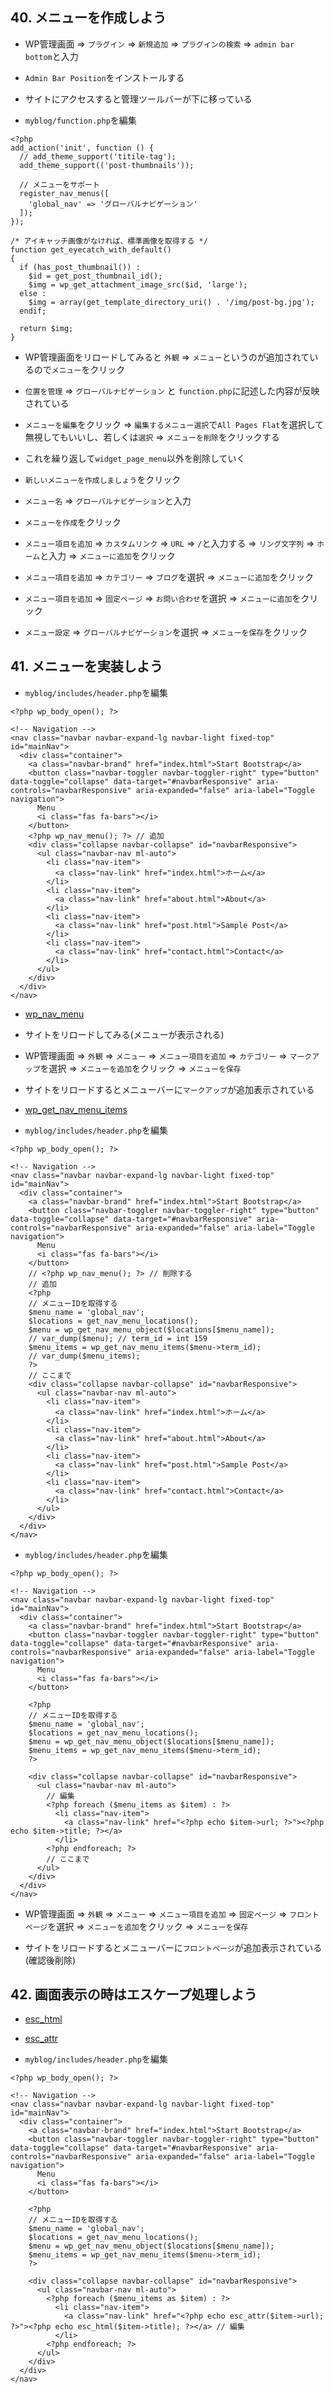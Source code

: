 ## 40. メニューを作成しよう

+ WP管理画面 => `プラグイン` => `新規追加` => `プラグインの検索` => `admin bar bottom`と入力<br>

+ `Admin Bar Position`をインストールする<br>

+ サイトにアクセスすると管理ツールバーが下に移っている<br>

+ `myblog/function.php`を編集<br>

```php:function.php
<?php
add_action('init', function () {
  // add_theme_support('titile-tag');
  add_theme_support(('post-thumbnails'));

  // メニューをサポート
  register_nav_menus([
    'global_nav' => 'グローバルナビゲーション'
  ]);
});

/* アイキャッチ画像がなければ、標準画像を取得する */
function get_eyecatch_with_default()
{
  if (has_post_thumbnail()) :
    $id = get_post_thumbnail_id();
    $img = wp_get_attachment_image_src($id, 'large');
  else :
    $img = array(get_template_directory_uri() . '/img/post-bg.jpg');
  endif;

  return $img;
}
```

+ WP管理画面をリロードしてみると `外観` => `メニュー`というのが追加されているので`メニュー`をクリック<br>

+ `位置を管理` => `グローバルナビゲーション` と `function.php`に記述した内容が反映されている<br>

+ `メニューを編集`をクリック => `編集するメニュー選択`で`All Pages Flat`を選択して無視してもいいし、若しくは`選択` => `メニューを削除`をクリックする<br>

+ これを繰り返して`widget_page_menu`以外を削除していく<br>

+ `新しいメニューを作成しましょう`をクリック<br>

+ `メニュー名` => `グローバルナビゲーション`と入力<br>

+ `メニューを作成`をクリック<br>

+ `メニュー項目を追加` => `カスタムリンク` => `URL` => `/`と入力する => `リング文字列` => `ホーム`と入力 => `メニューに追加`をクリック<br>

+ `メニュー項目を追加` => `カテゴリー` => `ブログ`を選択 => `メニューに追加`をクリック<br>

+ `メニュー項目を追加` => `固定ページ` => `お問い合わせ`を選択 => `メニューに追加`をクリック<br>

+ `メニュー設定` => `グローバルナビゲーション`を選択 => `メニューを保存`をクリック<br>

## 41. メニューを実装しよう

+ `myblog/includes/header.php`を編集<br>

```php:header.php
<?php wp_body_open(); ?>

<!-- Navigation -->
<nav class="navbar navbar-expand-lg navbar-light fixed-top" id="mainNav">
  <div class="container">
    <a class="navbar-brand" href="index.html">Start Bootstrap</a>
    <button class="navbar-toggler navbar-toggler-right" type="button" data-toggle="collapse" data-target="#navbarResponsive" aria-controls="navbarResponsive" aria-expanded="false" aria-label="Toggle navigation">
      Menu
      <i class="fas fa-bars"></i>
    </button>
    <?php wp_nav_menu(); ?> // 追加
    <div class="collapse navbar-collapse" id="navbarResponsive">
      <ul class="navbar-nav ml-auto">
        <li class="nav-item">
          <a class="nav-link" href="index.html">ホーム</a>
        </li>
        <li class="nav-item">
          <a class="nav-link" href="about.html">About</a>
        </li>
        <li class="nav-item">
          <a class="nav-link" href="post.html">Sample Post</a>
        </li>
        <li class="nav-item">
          <a class="nav-link" href="contact.html">Contact</a>
        </li>
      </ul>
    </div>
  </div>
</nav>
```

+ [wp_nav_menu](https://wpdocs.osdn.jp/%E3%83%86%E3%83%B3%E3%83%97%E3%83%AC%E3%83%BC%E3%83%88%E3%82%BF%E3%82%B0/wp_nav_menu)<br>

+ サイトをリロードしてみる(メニューが表示される)<br>

+ WP管理画面 => `外観` => `メニュー` => `メニュー項目を追加` => `カテゴリー` => `マークアップ`を選択 => `メニューを追加`をクリック => `メニューを保存`<br>

+ サイトをリロードするとメニューバーに`マークアップ`が追加表示されている<br>

+ [wp_get_nav_menu_items](https://wpdocs.osdn.jp/%E9%96%A2%E6%95%B0%E3%83%AA%E3%83%95%E3%82%A1%E3%83%AC%E3%83%B3%E3%82%B9/wp_get_nav_menu_items)<br>

+ `myblog/includes/header.php`を編集<br>

```php:header.php
<?php wp_body_open(); ?>

<!-- Navigation -->
<nav class="navbar navbar-expand-lg navbar-light fixed-top" id="mainNav">
  <div class="container">
    <a class="navbar-brand" href="index.html">Start Bootstrap</a>
    <button class="navbar-toggler navbar-toggler-right" type="button" data-toggle="collapse" data-target="#navbarResponsive" aria-controls="navbarResponsive" aria-expanded="false" aria-label="Toggle navigation">
      Menu
      <i class="fas fa-bars"></i>
    </button>
    // <?php wp_nav_menu(); ?> // 削除する
    // 追加
    <?php
    // メニューIDを取得する
    $menu_name = 'global_nav';
    $locations = get_nav_menu_locations();
    $menu = wp_get_nav_menu_object($locations[$menu_name]);
    // var_dump($menu); // term_id = int 159
    $menu_items = wp_get_nav_menu_items($menu->term_id);
    // var_dump($menu_items);
    ?>
    // ここまで
    <div class="collapse navbar-collapse" id="navbarResponsive">
      <ul class="navbar-nav ml-auto">
        <li class="nav-item">
          <a class="nav-link" href="index.html">ホーム</a>
        </li>
        <li class="nav-item">
          <a class="nav-link" href="about.html">About</a>
        </li>
        <li class="nav-item">
          <a class="nav-link" href="post.html">Sample Post</a>
        </li>
        <li class="nav-item">
          <a class="nav-link" href="contact.html">Contact</a>
        </li>
      </ul>
    </div>
  </div>
</nav>
```

+ `myblog/includes/header.php`を編集<br>

```php:header.php
<?php wp_body_open(); ?>

<!-- Navigation -->
<nav class="navbar navbar-expand-lg navbar-light fixed-top" id="mainNav">
  <div class="container">
    <a class="navbar-brand" href="index.html">Start Bootstrap</a>
    <button class="navbar-toggler navbar-toggler-right" type="button" data-toggle="collapse" data-target="#navbarResponsive" aria-controls="navbarResponsive" aria-expanded="false" aria-label="Toggle navigation">
      Menu
      <i class="fas fa-bars"></i>
    </button>

    <?php
    // メニューIDを取得する
    $menu_name = 'global_nav';
    $locations = get_nav_menu_locations();
    $menu = wp_get_nav_menu_object($locations[$menu_name]);
    $menu_items = wp_get_nav_menu_items($menu->term_id);
    ?>

    <div class="collapse navbar-collapse" id="navbarResponsive">
      <ul class="navbar-nav ml-auto">
        // 編集
        <?php foreach ($menu_items as $item) : ?>
          <li class="nav-item">
            <a class="nav-link" href="<?php echo $item->url; ?>"><?php echo $item->title; ?></a>
          </li>
        <?php endforeach; ?>
        // ここまで
      </ul>
    </div>
  </div>
</nav>
```

+ WP管理画面 => `外観` => `メニュー` => `メニュー項目を追加` => `固定ページ` => `フロントページ`を選択 => `メニューを追加`をクリック => `メニューを保存`<br>

+ サイトをリロードするとメニューバーに`フロントページ`が追加表示されている(確認後削除)<br>

## 42. 画面表示の時はエスケープ処理しよう

+ [esc_html](https://wpdocs.osdn.jp/%E9%96%A2%E6%95%B0%E3%83%AA%E3%83%95%E3%82%A1%E3%83%AC%E3%83%B3%E3%82%B9/esc_html)<br>

+ [esc_attr](https://wpdocs.osdn.jp/%E9%96%A2%E6%95%B0%E3%83%AA%E3%83%95%E3%82%A1%E3%83%AC%E3%83%B3%E3%82%B9/esc_attr)<br>

+ `myblog/includes/header.php`を編集<br>

```php:header.php
<?php wp_body_open(); ?>

<!-- Navigation -->
<nav class="navbar navbar-expand-lg navbar-light fixed-top" id="mainNav">
  <div class="container">
    <a class="navbar-brand" href="index.html">Start Bootstrap</a>
    <button class="navbar-toggler navbar-toggler-right" type="button" data-toggle="collapse" data-target="#navbarResponsive" aria-controls="navbarResponsive" aria-expanded="false" aria-label="Toggle navigation">
      Menu
      <i class="fas fa-bars"></i>
    </button>

    <?php
    // メニューIDを取得する
    $menu_name = 'global_nav';
    $locations = get_nav_menu_locations();
    $menu = wp_get_nav_menu_object($locations[$menu_name]);
    $menu_items = wp_get_nav_menu_items($menu->term_id);
    ?>

    <div class="collapse navbar-collapse" id="navbarResponsive">
      <ul class="navbar-nav ml-auto">
        <?php foreach ($menu_items as $item) : ?>
          <li class="nav-item">
            <a class="nav-link" href="<?php echo esc_attr($item->url); ?>"><?php echo esc_html($item->title); ?></a> // 編集
          </li>
        <?php endforeach; ?>
      </ul>
    </div>
  </div>
</nav>
```
